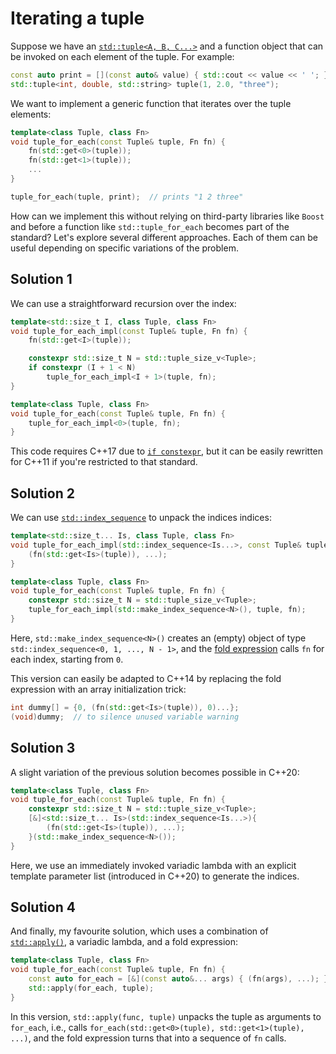 Iterating a tuple
=================

Suppose we have an [`std::tuple<A, B, C...>`](https://en.cppreference.com/w/cpp/utility/tuple) and a function object that can be invoked on each element of the tuple. For example:
```cpp
const auto print = [](const auto& value) { std::cout << value << ' '; };
std::tuple<int, double, std::string> tuple(1, 2.0, "three");
```

We want to implement a generic function that iterates over the tuple elements:
```cpp
template<class Tuple, class Fn>
void tuple_for_each(const Tuple& tuple, Fn fn) {
    fn(std::get<0>(tuple));
    fn(std::get<1>(tuple));
    ...
}

tuple_for_each(tuple, print);  // prints "1 2 three"
```

How can we implement this without relying on third-party libraries like `Boost` and before a function like `std::tuple_for_each` becomes part of the standard? Let's explore several different approaches. Each of them can be useful depending on specific variations of the problem.

Solution 1
----------
We can use a straightforward recursion over the index:
```cpp
template<std::size_t I, class Tuple, class Fn>
void tuple_for_each_impl(const Tuple& tuple, Fn fn) {
    fn(std::get<I>(tuple));

    constexpr std::size_t N = std::tuple_size_v<Tuple>;
    if constexpr (I + 1 < N)
        tuple_for_each_impl<I + 1>(tuple, fn);
}

template<class Tuple, class Fn>
void tuple_for_each(const Tuple& tuple, Fn fn) {
    tuple_for_each_impl<0>(tuple, fn);
}
```

This code requires C++17 due to [`if constexpr`](https://en.cppreference.com/w/cpp/language/if#Constexpr_if), but it can be easily rewritten for C++11 if you're restricted to that standard.

Solution 2
----------
We can use [`std::index_sequence`](https://en.cppreference.com/w/cpp/utility/integer_sequence) to unpack the indices indices:
```cpp
template<std::size_t... Is, class Tuple, class Fn>
void tuple_for_each_impl(std::index_sequence<Is...>, const Tuple& tuple, Fn fn) {
    (fn(std::get<Is>(tuple)), ...);
}

template<class Tuple, class Fn>
void tuple_for_each(const Tuple& tuple, Fn fn) {
    constexpr std::size_t N = std::tuple_size_v<Tuple>;
    tuple_for_each_impl(std::make_index_sequence<N>(), tuple, fn);
}
```

Here, `std::make_index_sequence<N>()` creates an (empty) object of type `std::index_sequence<0, 1, ..., N - 1>`, and the [fold expression](https://en.cppreference.com/w/cpp/language/fold) calls `fn` for each index, starting from `0`.

This version can easily be adapted to C++14 by replacing the fold expression with an array initialization trick:
```cpp
int dummy[] = {0, (fn(std::get<Is>(tuple)), 0)...};
(void)dummy;  // to silence unused variable warning
```

Solution 3
----------
A slight variation of the previous solution becomes possible in C++20:
```cpp
template<class Tuple, class Fn>
void tuple_for_each(const Tuple& tuple, Fn fn) {
    constexpr std::size_t N = std::tuple_size_v<Tuple>;
    [&]<std::size_t... Is>(std::index_sequence<Is...>){
        (fn(std::get<Is>(tuple)), ...);
    }(std::make_index_sequence<N>());
}
```

Here, we use an immediately invoked variadic lambda with an explicit template parameter list (introduced in C++20) to generate the indices.

Solution 4
----------
And finally, my favourite solution, which uses a combination of [`std::apply()`](https://en.cppreference.com/w/cpp/utility/apply), a variadic lambda, and a fold expression:
```cpp
template<class Tuple, class Fn>
void tuple_for_each(const Tuple& tuple, Fn fn) {
    const auto for_each = [&](const auto&... args) { (fn(args), ...); };
    std::apply(for_each, tuple);
}
```

In this version, `std::apply(func, tuple)` unpacks the tuple as arguments to `for_each`, i.e., calls `for_each(std::get<0>(tuple), std::get<1>(tuple), ...)`, and the fold expression turns that into a sequence of `fn` calls.

